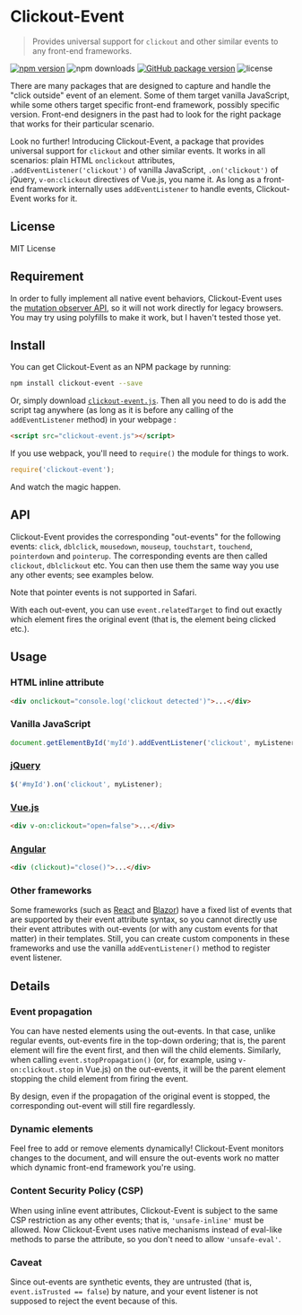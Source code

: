 # Clickout-Event

> Provides universal support for `clickout` and other similar events to any front-end frameworks.

[![npm version](https://img.shields.io/npm/v/clickout-event.svg?logo=npm)](https://www.npmjs.com/package/clickout-event)
![npm downloads](https://img.shields.io/npm/dt/clickout-event?logo=npm)
[![GitHub package version](https://img.shields.io/github/package-json/v/MuTsunTsai/clickout-event.svg?logo=github&label=Github)](https://github.com/MuTsunTsai/clickout-event)
![license](https://img.shields.io/npm/l/clickout-event.svg)


There are many packages that are designed to capture and handle the
"click outside" event of an element. Some of them target vanilla JavaScript,
while some others target specific front-end framework, possibly specific version.
Front-end designers in the past had to look for the right package that works
for their particular scenario.

Look no further! Introducing Clickout-Event,
a package that provides universal support for `clickout` and other similar events.
It works in all scenarios: plain HTML `onclickout` attributes,
`.addEventListener('clickout')` of vanilla JavaScript,
`.on('clickout')` of jQuery, `v-on:clickout` directives of Vue.js, you name it. 
As long as a front-end framework internally uses `addEventListener` to handle events,
Clickout-Event works for it.

## License

MIT License

## Requirement

In order to fully implement all native event behaviors,
Clickout-Event uses the [mutation observer API](https://developer.mozilla.org/en-US/docs/Web/API/MutationObserver),
so it will not work directly for legacy browsers.
You may try using polyfills to make it work,
but I haven't tested those yet.

## Install

You can get Clickout-Event as an NPM package by running:
```bash
npm install clickout-event --save
```
Or, simply download [`clickout-event.js`](https://github.com/MuTsunTsai/clickout-event/raw/master/dist/clickout-event.js).
Then all you need to do is add the script tag anywhere (as long as it is before any calling of the `addEventListener` method) in your webpage :

```html
<script src="clickout-event.js"></script>
```

If you use webpack, you'll need to `require()` the module for things to work.

```js
require('clickout-event');
```

And watch the magic happen.

## API

Clickout-Event provides the corresponding "out-events" for the following events: `click`, `dblclick`, `mousedown`, `mouseup`, `touchstart`, `touchend`, `pointerdown` and `pointerup`. The corresponding events are then called `clickout`, `dblclickout` etc. You can then use them the same way you use any other events; see examples below.

Note that pointer events is not supported in Safari.

With each out-event, you can use `event.relatedTarget` to find out exactly which element fires the original event (that is, the element being clicked etc.).

## Usage

### HTML inline attribute

```html
<div onclickout="console.log('clickout detected')">...</div>
```

### Vanilla JavaScript

```js
document.getElementById('myId').addEventListener('clickout', myListener);
```

### [jQuery](https://jquery.com/)

```js
$('#myId').on('clickout', myListener);
```

### [Vue.js](https://vuejs.org/)

```html
<div v-on:clickout="open=false">...</div>
```

### [Angular](https://angular.io/)

```html
<div (clickout)="close()">...</div>
```

### Other frameworks

Some frameworks (such as [React](https://reactjs.org/) and [Blazor](https://blazor.net/))
have a fixed list of events that are supported by their event attribute syntax,
so you cannot directly use their event attributes with out-events
(or with any custom events for that matter) in their templates.
Still, you can create custom components in these frameworks and use the vanilla
`addEventListener()` method to register event listener.

## Details

### Event propagation

You can have nested elements using the out-events. In that case,
unlike regular events, out-events fire in the top-down ordering;
that is, the parent element will fire the event first,
and then will the child elements.
Similarly, when calling `event.stopPropagation()`
(or, for example, using `v-on:clickout.stop` in Vue.js) on the out-events,
it will be the parent element stopping the child element from firing the event.

By design, even if the propagation of the original event is stopped,
the corresponding out-event will still fire regardlessly.

### Dynamic elements

Feel free to add or remove elements dynamically!
Clickout-Event monitors changes to the document,
and will ensure the out-events work no matter which dynamic
front-end framework you're using.

### Content Security Policy (CSP)

When using inline event attributes,
Clickout-Event is subject to the same CSP restriction as any other events;
that is, `'unsafe-inline'` must be allowed. Now Clickout-Event uses
native mechanisms instead of eval-like methods to parse the attribute,
so you don't need to allow `'unsafe-eval'`.

### Caveat

Since out-events are synthetic events,
they are untrusted (that is, `event.isTrusted == false`) by nature,
and your event listener is not supposed to reject the event because of this.